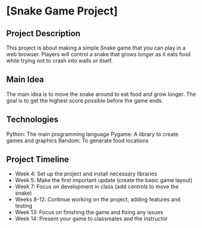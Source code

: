 # [Snake Game Project]
## Project Description
This project is about making a simple Snake game that you can play in a web browser. Players will control a snake that grows longer as it eats food while trying not to crash into walls or itself.
## Main Idea
The main idea is to move the snake around to eat food and grow longer. The goal is to get the highest score possible before the game ends.
## Technologies
Python: The main programming language
Pygame: A library to create games and graphics
Random: To generate food locations
## Project Timeline
- Week 4: Set up the project and install necessary libraries
- Week 5: Make the first important update (create the basic game layout)
- Week 7: Focus on development in class (add controls to move the snake)
- Weeks 8-12: Continue working on the project, adding features and testing
- Week 13: Focus on finishing the game and fixing any issues
- Week 14: Present your game to classmates and the instructor



